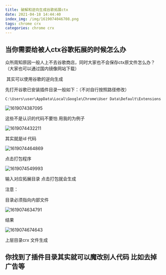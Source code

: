 ```yaml
---
title: 破解和逆向生成谷歌拓展ctx
date: 2021-04-18 14:44:40
index_img: /img/1619074046708.png
tags: chrome crx 
categories: chrome crx 
---
```


## **当你需要给被人ctx谷歌拓展的时候怎么办**

   众所周知原因一般人上不去谷歌商店，同时大家也不会保存ctx原文件怎么办？（大家也可以通过国内镜像网站下载）

​    其实可以使用谷歌的逆向生成

先打开谷歌已安装插件目录一般如下：（不对自行按照路径修改）

  

```
C:\Users\user\AppData\Local\Google\Chrome\User Data\Default\Extensions
```



![1619074387095](1619074387095.png)

这些不是认识的代码不要怕  用我的为例子

![1619074432211](1619074432211.png)

其实就是id 代码

![1619074464869](1619074464869.png)

点击打包程序

![1619074549993](1619074549993.png)

输入对应拓展目录 点击打包就会生成

注意：

目录必须指向内部文件

![1619074634791](1619074634791.png)

结果

![1619074674643](1619074674643.png)

上层目录crx 文件生成



## **你找到了插件目录其实就可以魔改别人代码  比如去掉广告等**

